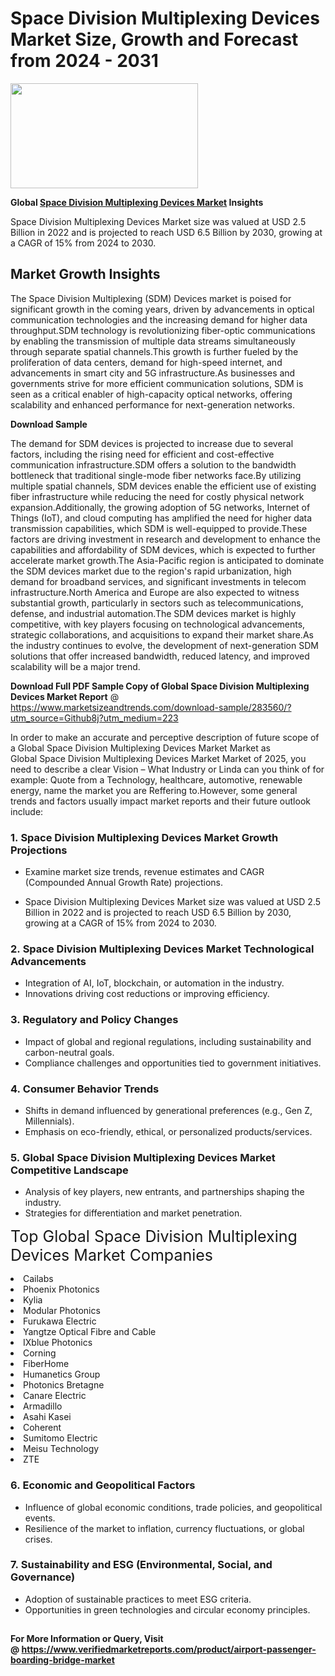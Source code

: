 <H1>Space Division Multiplexing Devices Market Size, Growth and Forecast from 2024 - 2031</H1><img class="aligncenter size-medium wp-image-584254" src="https://thirdeyenews.in/wp-content/uploads/2024/09/Global-Market-Research-300x168.jpeg" alt="" width="300" height="168" /><p><strong>Global&nbsp;<a href="https://www.marketsizeandtrends.com/download-sample/283560/?utm_source=Github8j?utm_medium=223">Space Division Multiplexing Devices Market</a> Insights</strong></p><p>Space Division Multiplexing Devices Market size was valued at USD 2.5 Billion in 2022 and is projected to reach USD 6.5 Billion by 2030, growing at a CAGR of 15% from 2024 to 2030.</p><p><h2>Market Growth Insights</h2> <p>The Space Division Multiplexing (SDM) Devices market is poised for significant growth in the coming years, driven by advancements in optical communication technologies and the increasing demand for higher data throughput.SDM technology is revolutionizing fiber-optic communications by enabling the transmission of multiple data streams simultaneously through separate spatial channels.This growth is further fueled by the proliferation of data centers, demand for high-speed internet, and advancements in smart city and 5G infrastructure.As businesses and governments strive for more efficient communication solutions, SDM is seen as a critical enabler of high-capacity optical networks, offering scalability and enhanced performance for next-generation networks.</p> <p><strong>Download Sample</strong></p> <p>The demand for SDM devices is projected to increase due to several factors, including the rising need for efficient and cost-effective communication infrastructure.SDM offers a solution to the bandwidth bottleneck that traditional single-mode fiber networks face.By utilizing multiple spatial channels, SDM devices enable the efficient use of existing fiber infrastructure while reducing the need for costly physical network expansion.Additionally, the growing adoption of 5G networks, Internet of Things (IoT), and cloud computing has amplified the need for higher data transmission capabilities, which SDM is well-equipped to provide.These factors are driving investment in research and development to enhance the capabilities and affordability of SDM devices, which is expected to further accelerate market growth.The Asia-Pacific region is anticipated to dominate the SDM devices market due to the region's rapid urbanization, high demand for broadband services, and significant investments in telecom infrastructure.North America and Europe are also expected to witness substantial growth, particularly in sectors such as telecommunications, defense, and industrial automation.The SDM devices market is highly competitive, with key players focusing on technological advancements, strategic collaborations, and acquisitions to expand their market share.As the industry continues to evolve, the development of next-generation SDM solutions that offer increased bandwidth, reduced latency, and improved scalability will be a major trend.<p><span class=""><strong>Download Full PDF Sample Copy of Global Space Division Multiplexing Devices Market Report</strong> @ <a href="https://www.marketsizeandtrends.com/download-sample/283560/?utm_source=Github8j?utm_medium=223" target="_blank">https://www.marketsizeandtrends.com/download-sample/283560/?utm_source=Github8j?utm_medium=223</a></span></p><p>In order to make an accurate and perceptive description of future scope of a Global&nbsp;Space Division Multiplexing Devices Market Market as Global&nbsp;Space Division Multiplexing Devices Market Market of 2025, you need to describe a clear Vision &ndash; What Industry or Linda can you think of for example: Quote from a Technology, healthcare, automotive, renewable energy, name the market you are Reffering to.However, some general trends and factors usually impact market reports and their future outlook include:</p><h3>1.&nbsp;<strong>Space Division Multiplexing Devices Market Growth Projections</strong></h3><ul><li>Examine market size trends, revenue estimates and CAGR (Compounded Annual Growth Rate) projections.</li><li><p>Space Division Multiplexing Devices Market size was valued at USD 2.5 Billion in 2022 and is projected to reach USD 6.5 Billion by 2030, growing at a CAGR of 15% from 2024 to 2030.</p></li></ul><h3>2.&nbsp;<strong>Space Division Multiplexing Devices Market Technological Advancements</strong></h3><ul><li>Integration of AI, IoT, blockchain, or automation in the industry.</li><li>Innovations driving cost reductions or improving efficiency.</li></ul><h3>3.&nbsp;<strong>Regulatory and Policy Changes</strong></h3><ul><li>Impact of global and regional regulations, including sustainability and carbon-neutral goals.</li><li>Compliance challenges and opportunities tied to government initiatives.</li></ul><h3>4.&nbsp;<strong>Consumer Behavior Trends</strong></h3><ul><li>Shifts in demand influenced by generational preferences (e.g., Gen Z, Millennials).</li><li>Emphasis on eco-friendly, ethical, or personalized products/services.</li></ul><h3>5.&nbsp;<strong>Global Space Division Multiplexing Devices Market Competitive Landscape</strong></h3><ul><li>Analysis of key players, new entrants, and partnerships shaping the industry.</li><li>Strategies for differentiation and market penetration.</li></ul><p data-pm-slice="1 1 []"><span style="color: inherit; font-family: inherit; font-size: 25px;">Top Global Space Division Multiplexing Devices Market Companies</span></p><div class="" data-test-id=""><p><li>Cailabs</li><li> Phoenix Photonics</li><li> Kylia</li><li> Modular Photonics</li><li> Furukawa Electric</li><li> Yangtze Optical Fibre and Cable</li><li> IXblue Photonics</li><li> Corning</li><li> FiberHome</li><li> Humanetics Group</li><li> Photonics Bretagne</li><li> Canare Electric</li><li> Armadillo</li><li> Asahi Kasei</li><li> Coherent</li><li> Sumitomo Electric</li><li> Meisu Technology</li><li> ZTE</li></p></div><h3>6.&nbsp;<strong>Economic and Geopolitical Factors</strong></h3><ul><li>Influence of global economic conditions, trade policies, and geopolitical events.</li><li>Resilience of the market to inflation, currency fluctuations, or global crises.</li></ul><h3>7.&nbsp;<strong>Sustainability and ESG (Environmental, Social, and Governance)</strong></h3><ul><li>Adoption of sustainable practices to meet ESG criteria.</li><li>Opportunities in green technologies and circular economy principles.</li></ul><h2><strong style="font-size: 14px;">For More Information or Query, Visit @&nbsp;</strong><a style="background-color: #ffffff; font-size: 14px;" href="https://www.marketsizeandtrends.com/report/space-division-multiplexing-devices-market/" target="_blank">https://www.verifiedmarketreports.com/product/airport-passenger-boarding-bridge-market</a></h2>